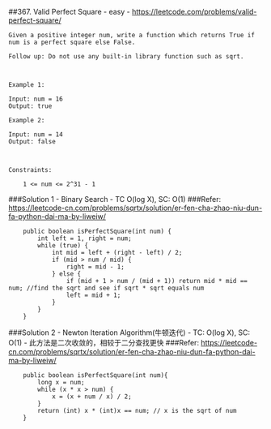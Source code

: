##367. Valid Perfect Square - easy - https://leetcode.com/problems/valid-perfect-square/
```
Given a positive integer num, write a function which returns True if num is a perfect square else False.

Follow up: Do not use any built-in library function such as sqrt.

 

Example 1:

Input: num = 16
Output: true

Example 2:

Input: num = 14
Output: false

 

Constraints:

    1 <= num <= 2^31 - 1
```
###Solution 1 - Binary Search - TC O(log X), SC: O(1)
###Refer: https://leetcode-cn.com/problems/sqrtx/solution/er-fen-cha-zhao-niu-dun-fa-python-dai-ma-by-liweiw/
```
    public boolean isPerfectSquare(int num) {
        int left = 1, right = num;
        while (true) {
            int mid = left + (right - left) / 2;
            if (mid > num / mid) {
                right = mid - 1;
            } else {
                if (mid + 1 > num / (mid + 1)) return mid * mid == num; //find the sqrt and see if sqrt * sqrt equals num
                left = mid + 1;
            }
        }
    }
```
###Solution 2 - Newton Iteration Algorithm(牛顿迭代) - TC: O(log X), SC: O(1) - 此方法是二次收敛的，相较于二分查找更快
###Refer: https://leetcode-cn.com/problems/sqrtx/solution/er-fen-cha-zhao-niu-dun-fa-python-dai-ma-by-liweiw/
```
    public boolean isPerfectSquare(int num){
        long x = num;
        while (x * x > num) {
            x = (x + num / x) / 2;
        }
        return (int) x * (int)x == num; // x is the sqrt of num
    }
```